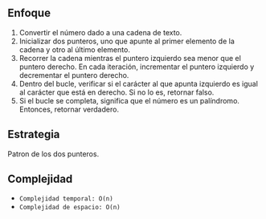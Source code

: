 ## Enfoque

1. Convertir el número dado a una cadena de texto.
2. Inicializar dos punteros, uno que apunte al primer elemento de la cadena y otro al último elemento.
3. Recorrer la cadena mientras el puntero izquierdo sea menor que el puntero derecho. En cada iteración, incrementar el puntero izquierdo y decrementar el puntero derecho.
4. Dentro del bucle, verificar si el carácter al que apunta izquierdo es igual al carácter que está en derecho. Si no lo es, retornar falso.
5. Si el bucle se completa, significa que el número es un palíndromo. Entonces, retornar verdadero.

## Estrategia

Patron de los dos punteros.

## Complejidad

- `Complejidad temporal: O(n)`
- `Complejidad de espacio: O(n)`
